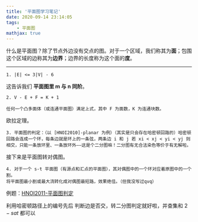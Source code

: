 ```yaml
---
title: '平面图学习笔记'
date: 2020-09-14 23:14:05
tags: 
    - 平面图
mathjax: true
---
```


什么是平面图？除了节点外边没有交点的图。对于一个区域，我们称其为**面**；包围这个区域的边称其为**边界**；边界的长度称为这个面的**度**。

-----

```
1. |E| <= 3|V| - 6
```

这告诉我们 **平面图里 m 与 n 同阶**。

```
2. V - E + F = K + 1

任何一个凸多面体（或连通平面图）满足上式，其中 F 为面数，K 为连通块数。
```

欧拉定理。

```
3. 平面图的判定：（以 [HNOI2010]-planar 为例）（其实是只会存在哈密顿回路的）哈密顿回路会连成一个环，每条边就是环上的一条弦，两条边 i 和 j 若 xi < xj < yi < yj 则相交，只能一条放环里、一条放环外——这是个二分图嘛！二分图有无合法染色等价于有无解啦。
```

接下来是平面图转对偶图。

```
4. 对于一个 s-t 平面图（有源点和汇点的平面图），其对偶图中的一个环对应着原图中的一个割。
将平面图最小割或最大流转化成对偶图最短路，效果绝佳。（但我没写过qvq）
```

例题：[HNOI2011-平面图判定](https://www.luogu.com.cn/problem/P3209)

利用哈密顿路径上的编号先后 判断边是否交，转二分图判定就好啦，并查集和 $2-sat$ 都可以